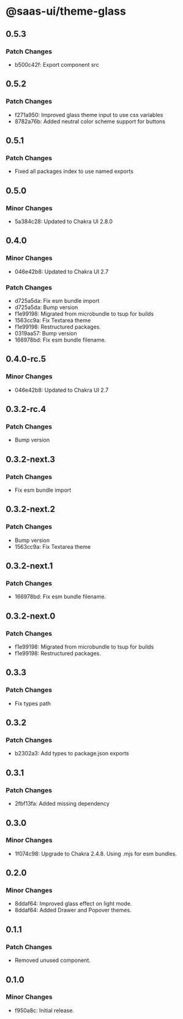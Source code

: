 # @saas-ui/theme-glass

## 0.5.3

### Patch Changes

- b500c42f: Export component src

## 0.5.2

### Patch Changes

- f271a950: Improved glass theme input to use css variables
- 8782a76b: Added neutral color scheme support for buttons

## 0.5.1

### Patch Changes

- Fixed all packages index to use named exports

## 0.5.0

### Minor Changes

- 5a384c28: Updated to Chakra UI 2.8.0

## 0.4.0

### Minor Changes

- 046e42b8: Updated to Chakra UI 2.7

### Patch Changes

- d725a5da: Fix esm bundle import
- d725a5da: Bump version
- f1e99198: Migrated from microbundle to tsup for builds
- 1563cc9a: Fix Textarea theme
- f1e99198: Restructured packages.
- 0319aa57: Bump version
- 166978bd: Fix esm bundle filename.

## 0.4.0-rc.5

### Minor Changes

- 046e42b8: Updated to Chakra UI 2.7

## 0.3.2-rc.4

### Patch Changes

- Bump version

## 0.3.2-next.3

### Patch Changes

- Fix esm bundle import

## 0.3.2-next.2

### Patch Changes

- Bump version
- 1563cc9a: Fix Textarea theme

## 0.3.2-next.1

### Patch Changes

- 166978bd: Fix esm bundle filename.

## 0.3.2-next.0

### Patch Changes

- f1e99198: Migrated from microbundle to tsup for builds
- f1e99198: Restructured packages.

## 0.3.3

### Patch Changes

- Fix types path

## 0.3.2

### Patch Changes

- b2302a3: Add types to package.json exports

## 0.3.1

### Patch Changes

- 2fbf13fa: Added missing dependency

## 0.3.0

### Minor Changes

- 1f074c98: Upgrade to Chakra 2.4.8. Using .mjs for esm bundles.

## 0.2.0

### Minor Changes

- 8ddaf64: Improved glass effect on light mode.
- 8ddaf64: Added Drawer and Popover themes.

## 0.1.1

### Patch Changes

- Removed unused component.

## 0.1.0

### Minor Changes

- f950a8c: Initial release.
